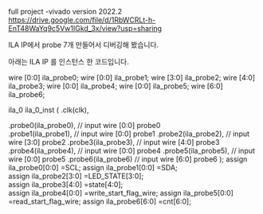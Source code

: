 full project 
-vivado version 2022.2
https://drive.google.com/file/d/1RbWCRLt-h-EnT48WaYq9c5Vw1IGkd_3x/view?usp=sharing

ILA IP에서 probe 7개 만들어서 디버깅해 봤습니다.

아래는 ILA IP 를 인스턴스 한 코드입니다.

wire [0:0] ila_probe0;
wire [0:0] ila_probe1;
wire [3:0] ila_probe2;
wire [4:0] ila_probe3;
wire [0:0] ila_probe4;
wire [0:0] ila_probe5;
wire [6:0] ila_probe6;

ila_0 ila_0_inst
(
.clk(clk),

.probe0(ila_probe0), // input wire [0:0]  probe0  
.probe1(ila_probe1), // input wire [0:0]  probe1 
.probe2(ila_probe2), // input wire [3:0]  probe2 
.probe3(ila_probe3), // input wire [4:0]  probe3 
.probe4(ila_probe4), // input wire [0:0]  probe4 
.probe5(ila_probe5), // input wire [0:0]  probe5 
.probe6(ila_probe6)  // input wire [6:0]  probe6
);
assign ila_probe0[0:0] =SCL;
assign ila_probe1[0:0] =SDA;   
assign ila_probe2[3:0] =LED_STATE[3:0];   
assign ila_probe3[4:0] =state[4:0];   
assign ila_probe4[0:0] =write_start_flag_wire;
assign ila_probe5[0:0] =read_start_flag_wire;
assign ila_probe6[6:0] =cnt[6:0];  
